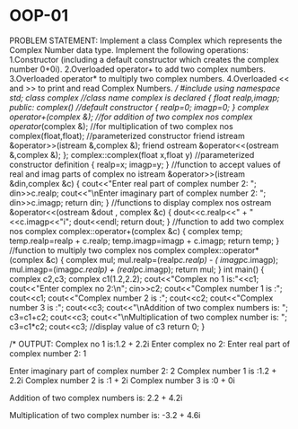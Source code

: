 # OOP-01
PROBLEM STATEMENT:
Implement a class Complex which represents the Complex Number data type. Implement the
following operations:
1.Constructor (including a default constructor which creates the complex number 0+0i).
2.Overloaded operator+ to add two complex numbers.
3.Overloaded operator* to multiply two complex numbers.
4.Overloaded << and >> to print and read Complex Numbers.
*/
#include <iostream>
using namespace std;
class complex //class name complex is declared
{
float realp,imagp;
public:
complex() //default constructor
{
realp=0;
imagp=0;
}
complex operator+(complex &); //for addition of two complex nos
complex operator*(complex &); //for multiplication of two complex nos
complex(float,float); //parameterized constructor
friend istream &operator>>(istream &,complex &);
friend ostream &operator<<(ostream &,complex &);
};
complex::complex(float x,float y) //parameterized constructor definition
{
realp=x;
imagp=y;
}
//function to accept values of real and imag parts of complex no
istream &operator>>(istream &din,complex &c)
{
cout<<"Enter real part of complex number 2: ";
din>>c.realp;
cout<<"\nEnter imaginary part of complex number 2: ";
din>>c.imagp;
return din;
}
//functions to display complex nos
ostream &operator<<(ostream &dout , complex &c)
{
dout<<c.realp<<" + "<<c.imagp<<"i";
dout<<endl;
return dout;
}
//function to add two complex nos
complex complex::operator+(complex &c)
{
complex temp;
temp.realp=realp + c.realp;
temp.imagp=imagp + c.imagp;
return temp;
}
//function to multiply two complex nos
complex complex::operator*(complex &c)
{
complex mul;
mul.realp=(realp*c.realp) - ( imagp*c.imagp);
mul.imagp=(imagp*c.realp) + (realp*c.imagp);
return mul;
}
int main()
{
complex c2,c3;
complex c1(1.2,2.2);
cout<<"Complex no 1 is:"<<c1;
cout<<"Enter complex no 2:\n";
cin>>c2;
cout<<"Complex number 1 is :";
cout<<c1;
cout<<"Complex number 2 is :";
cout<<c2;
cout<<"Complex number 3 is :";
cout<<c3;
cout<<"\nAddition of two complex numbers is: ";
c3=c1+c2;
cout<<c3;
cout<<"\nMultiplication of two complex number is: ";
c3=c1*c2;
cout<<c3; //display value of c3
return 0;
}

/*
OUTPUT:
Complex no 1 is:1.2 + 2.2i
Enter complex no 2:
Enter real part of complex number 2: 1

Enter imaginary part of complex number 2: 2
Complex number 1 is :1.2 + 2.2i
Complex number 2 is :1 + 2i
Complex number 3 is :0 + 0i

Addition of two complex numbers is: 2.2 + 4.2i

Multiplication of two complex number is: -3.2 + 4.6i
